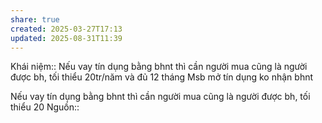 ```yaml
---
share: true
created: 2025-03-27T17:13
updated: 2025-08-31T11:39
---
```

Khái niệm:: 
Nếu vay tín dụng bằng bhnt thì cần người mua cũng là người được bh, tối thiểu 20tr/năm và đủ 12 tháng
Msb mở tín dụng ko nhận bhnt

Nếu vay tín dụng bằng bhnt thì cần người mua cũng là người được bh, tối thiểu 20
Nguồn:: 
